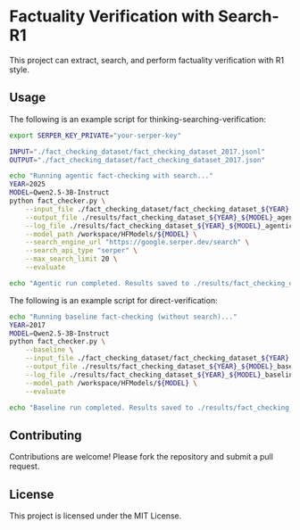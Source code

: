 # Factuality Verification with Search-R1

This project can extract, search, and perform factuality verification with R1 style.

## Usage

The following is an example script for thinking-searching-verification:

```bash
export SERPER_KEY_PRIVATE="your-serper-key"

INPUT="./fact_checking_dataset/fact_checking_dataset_2017.jsonl"
OUTPUT="./fact_checking_dataset/fact_checking_dataset_2017.json"

echo "Running agentic fact-checking with search..."
YEAR=2025
MODEL=Qwen2.5-3B-Instruct
python fact_checker.py \
    --input_file ./fact_checking_dataset/fact_checking_dataset_${YEAR}.jsonl \
    --output_file ./results/fact_checking_dataset_${YEAR}_${MODEL}_agentic.jsonl \
    --log_file ./results/fact_checking_dataset_${YEAR}_${MODEL}_agentic.log \
    --model_path /workspace/HFModels/${MODEL} \
    --search_engine_url "https://google.serper.dev/search" \
    --search_api_type "serper" \
    --max_search_limit 20 \
    --evaluate

echo "Agentic run completed. Results saved to ./results/fact_checking_dataset_${YEAR}_${MODEL}_agentic.jsonl"

```

The following is an example script for direct-verification:

```bash
echo "Running baseline fact-checking (without search)..."
YEAR=2017
MODEL=Qwen2.5-3B-Instruct
python fact_checker.py \
    --baseline \
    --input_file ./fact_checking_dataset/fact_checking_dataset_${YEAR}.jsonl \
    --output_file ./results/fact_checking_dataset_${YEAR}_${MODEL}_baseline.jsonl \
    --log_file ./results/fact_checking_dataset_${YEAR}_${MODEL}_baseline.log \
    --model_path /workspace/HFModels/${MODEL} \
    --evaluate

echo "Baseline run completed. Results saved to ./results/fact_checking_dataset_${YEAR}_${MODEL}_baseline.jsonl"
```


## Contributing

Contributions are welcome! Please fork the repository and submit a pull request.

## License

This project is licensed under the MIT License.
